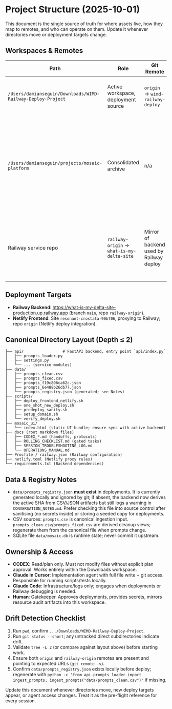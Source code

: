 # Project Structure (2025-10-01)

This document is the single source of truth for where assets live, how they map to remotes, and who can operate on them. Update it whenever directories move or deployment targets change.

## Workspaces & Remotes

| Path | Role | Git Remote | Notes |
| --- | --- | --- | --- |
| `/Users/damianseguin/Downloads/WIMD-Railway-Deploy-Project` | Active workspace, deployment source | `origin` → `wimd-railway-deploy` | Accessible to all agents; use this tree for production edits. |
| `/Users/damianseguin/projects/mosaic-platform` | Consolidated archive | n/a | Claimed canonical in prior audit but **not** sandbox-accessible; mirror any updates back into Downloads workspace before work continues. |
| Railway service repo | `railway-origin` → `what-is-my-delta-site` | Mirror of backend used by Railway deploy | Keep branches aligned with active workspace; do not push unrelated assets here. |

## Deployment Targets

- **Railway Backend**: https://what-is-my-delta-site-production.up.railway.app (branch `main`, repo `railway-origin`).
- **Netlify Frontend**: Site `resonant-crostata-90b706`, proxying to Railway; repo `origin` (Netlify deploy integration).

## Canonical Directory Layout (Depth ≤ 2)

```
├── api/                 # FastAPI backend, entry point `api/index.py`
│   ├── prompts_loader.py
│   ├── settings.py
│   └── ... (service modules)
├── data/
│   ├── prompts_clean.csv
│   ├── prompts_fixed.csv
│   ├── prompts_f19c806ca62c.json
│   ├── prompts_6e488b26db77.json
│   └── prompts_registry.json (generated; see Notes)
├── scripts/
│   ├── deploy_frontend_netlify.sh
│   ├── one_shot_new_deploy.sh
│   ├── predeploy_sanity.sh
│   ├── setup_domain.sh
│   └── verify_deploy.sh
├── mosaic_ui/
│   └── index.html (static UI bundle; ensure sync with active backend)
├── docs (root markdown files)
│   ├── CODEX_*.md (handoffs, protocols)
│   ├── ROLLING_CHECKLIST.md (gated tasks)
│   ├── SESSION_TROUBLESHOOTING_LOG.md
│   └── OPERATIONS_MANUAL.md
├── Procfile / railway.json (Railway configuration)
├── netlify.toml (Netlify proxy rules)
└── requirements.txt (Backend dependencies)
```

## Data & Registry Notes

- `data/prompts_registry.json` **must exist** in deployments. It is currently generated locally and ignored by git; if absent, the backend now derives the active SHA from CSV/JSON artifacts but still logs a warning in `CONVERSATION_NOTES.md`. Prefer checking this file into source control after sanitising (no secrets inside) or storing a seeded copy for deployments.
- CSV sources: `prompts.csv` is canonical ingestion input. `prompts_clean.csv`/`prompts_fixed.csv` are derived cleanup views; regenerate them from the canonical file when prompts change.
- SQLite file `data/mosaic.db` is runtime state; never commit it upstream.

## Ownership & Access

- **CODEX**: Read/plan only. Must not modify files without explicit plan approval. Works entirely within the Downloads workspace.
- **Claude in Cursor**: Implementation agent with full file write + git access. Responsible for running scripts/tests locally.
- **Claude Code**: Infrastructure/logs only; engages when deployments or Railway debugging is needed.
- **Human**: Gatekeeper. Approves deployments, provides secrets, mirrors resource audit artifacts into this workspace.

## Drift Detection Checklist

1. Run `pwd`, confirm `.../Downloads/WIMD-Railway-Deploy-Project`.
2. Run `git status --short`; any untracked direct subdirectories indicate drift.
3. Validate `tree -L 2` (or compare against layout above) before starting work.
4. Ensure both `origin` and `railway-origin` remotes are present and pointing to expected URLs (`git remote -v`).
5. Confirm `data/prompts_registry.json` exists locally before deploy; regenerate with `python -c 'from api.prompts_loader import ingest_prompts; ingest_prompts("data/prompts_clean.csv")'` if missing.

Update this document whenever directories move, new deploy targets appear, or agent access changes. Treat it as the pre-flight reference for every session.
